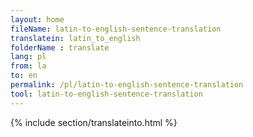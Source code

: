 ```yaml
---
layout: home
fileName: latin-to-english-sentence-translation
translatein: latin_to_english
folderName : translate
lang: pl
from: la
to: en
permalink: /pl/latin-to-english-sentence-translation
tool: latin-to-english-sentence-translation
---
```

{% include section/translateinto.html %}